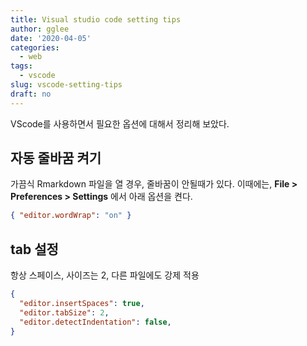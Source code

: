 ```yaml
---
title: Visual studio code setting tips
author: gglee
date: '2020-04-05'
categories:
  - web
tags:
  - vscode
slug: vscode-setting-tips
draft: no
---
```


VScode를 사용하면서 필요한 옵션에 대해서 정리해 보았다.

## 자동 줄바꿈 켜기

가끔식 Rmarkdown 파일을 열 경우, 줄바꿈이 안될때가 있다. 이때에는,
**File > Preferences > Settings** 에서 아래 옵션을 켠다.

```json
{ "editor.wordWrap": "on" }
```

## tab 설정

항상 스페이스, 사이즈는 2, 다른 파일에도 강제 적용

```json
{
  "editor.insertSpaces": true,
  "editor.tabSize": 2,
  "editor.detectIndentation": false,
}
```
